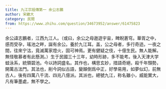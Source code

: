 ```yaml
---
title: 九江宗祖傳第一 余公志鵬
author: 宋繼大
category: 民間
from: https://www.zhihu.com/question/34673952/answer/61475823
---
```

余公諱志鵬者，江西九江人。（或曰，余公之母遨遊宇宙，睥睨蒼穹。華胥之中，感而受孕，瑤池之畔，誕有余公。養於九江耳。盖，公之母者，多行奇迹。一夜之間，往來宁沽，竟滅萬家燈火，固可神焉。更有健疑之伎，十億生民。無人能解。無怪敬慕者有此懸測。）生于民國三十三年，幼時形跡，多不能考。後入天津大学蛙泳系，統領碧池。今以詩詞盛名。其作也，構思玄妙，措語奇絕，殺千年頹勢，開萬古法門。其法也，削今詞似古語，變顛倒爲中正，好學易用，如夢似幻，前無古人，後有四萬八千流、四兆八億派。其派也，總號九江，称名雖小，威能實大，凡有筆墨處，無不學之。
